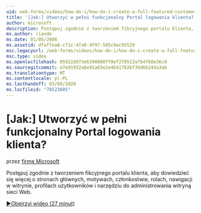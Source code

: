 ```yaml
---
uid: web-forms/videos/how-do-i/how-do-i-create-a-full-featured-customer-login-portal
title: '[Jak:] Utworzyć w pełni funkcjonalny Portal logowania klienta? | Microsoft Docs'
author: microsoft
description: Postępuj zgodnie z tworzeniem fikcyjnego portalu klienta, aby dowiedzieć się więcej o stronach głównych, motywach, członkostwie, rolach, nawigacji w witrynie, profilach użytkowników i...
ms.author: riande
ms.date: 01/05/2006
ms.assetid: dfaffea8-c71c-4fa0-9f97-585c9ac95529
msc.legacyurl: /web-forms/videos/how-do-i/how-do-i-create-a-full-featured-customer-login-portal
msc.type: video
ms.openlocfilehash: 05922d973e6390088ff0ef270513a7b4f60e36c0
ms.sourcegitcommit: e7e91932a6e91a63e2e46417626f39d6b244a3ab
ms.translationtype: MT
ms.contentlocale: pl-PL
ms.lasthandoff: 03/06/2020
ms.locfileid: "78523605"
---
```

# <a name="how-do-i-create-a-full-featured-customer-login-portal"></a>[Jak:] Utworzyć w pełni funkcjonalny Portal logowania klienta?

przez [firmę Microsoft](https://github.com/microsoft)

Postępuj zgodnie z tworzeniem fikcyjnego portalu klienta, aby dowiedzieć się więcej o stronach głównych, motywach, członkostwie, rolach, nawigacji w witrynie, profilach użytkowników i narzędziu do administrowania witryną sieci Web.

[&#9654;Obejrzyj wideo (27 minut)](https://channel9.msdn.com/Blogs/ASP-NET-Site-Videos/how-do-i-create-a-full-featured-customer-login-portal)
